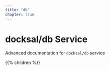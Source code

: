 ```yaml
---
title: "db"
chapter: true
---
```


# docksal/db Service

Advanced documentation for `docksal/db` service 

{{% children %}}
